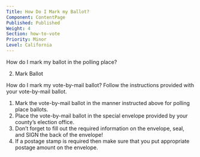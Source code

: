 ```yaml
---
Title: How Do I Mark my Ballot?
Component: ContentPage
Published: Published
Weight: 4
Section: how-to-vote
Priority: Minor
Level: California
---
```

How do I mark my ballot in the polling place?

                 
 2. Mark Ballot                  

         


How do I mark my vote-by-mail ballot?
Follow the instructions provided with your vote-by-mail ballot.  
1.  Mark the vote-by-mail ballot in the manner instructed above for polling place ballots.  
2.  Place the vote-by-mail ballot in the special envelope provided by your county’s election office.  
3.  Don’t forget to fill out the required information on the envelope, seal, and SIGN the back of the envelope!
4.  If a postage stamp is required then make sure that you put appropriate postage amount on the envelope.
